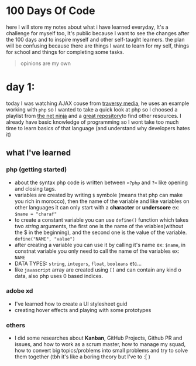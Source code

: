 # 100 Days Of Code

here I will store my notes about what i have learned everyday, It's a challenge for myself too, It's public because I want to see the changes after the 100 days and to inspire myself and other self-taught learners.
the plan will be confusing because there are things I want to learn for my self, things for school and things for completing some tasks.

> opinions are my own

# day 1:

today I was watching AJAX couse from [traversy media](https://www.youtube.com/watch?v=82hnvUYY6QA&t=2976s), he uses an example working with `php` so I wanted to take a quick look at php so I choosed a playlist from [the net ninja](https://www.youtube.com/playlist?list=PL4cUxeGkcC9gksOX3Kd9KPo-O68ncT05o) and a [great repository](https://github.com/odan/learn-php#tutorials)to find other resources.
I already have basic knowledge of programming so I wont take too much time to learn basics of that language (and understand why developers hates it)

## what I've learned

### php (getting started)

- about the syntax php code is written between `<?php` and `?>` like opening and closing tags.
- variables are created by writing `$` symbole (means that php can make you rich in morocco), then the name of the variable and like variables on other languages it can only start with a **character** or **underscore** ex: `$name = "charaf"`
- to create a constant variable you can use `define()` function which takes two _string_ arguments, the first one is the name of the vriables(without the $ in the beginning), and the second one is the value of the variable. `define("NAME", "value")`
- after creating a variable you can use it by calling it's name ex: `$name`, in constnat variable you only need to call the name of the variables ex: `NAME`
- DATA TYPES: `string`, `integers`, `float`, `booleans` etc...
- like `javascript` array are created using `[]` and can contain any kind o data, also php uses 0 based indices.

### adobe xd

- I've learned how to create a UI stylesheet guid
- creating hover effects and playing with some prototypes

### others

- I did some researches about **Kanban**, GitHub Projects, Github PR and issues, and how to work as a scrum master, how to manage my squad, how to convert big topics/problems into small problems and try to solve them together (tbh it's like a boring theory but I've to :[ )
